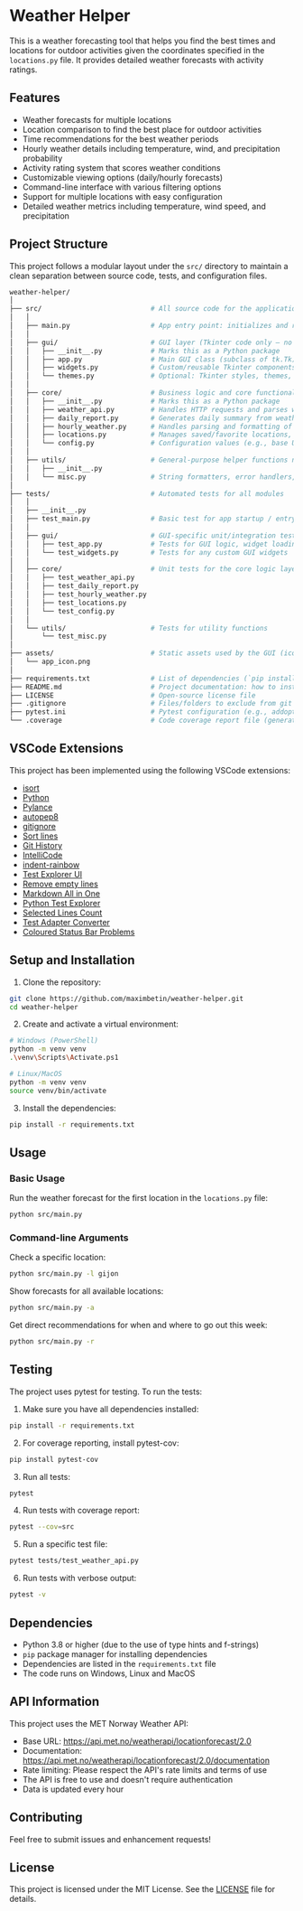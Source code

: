 # Weather Helper

This is a weather forecasting tool that helps you find the best times and locations for outdoor activities given the coordinates specified in the `locations.py` file. It provides detailed weather forecasts with activity ratings.

## Features

- Weather forecasts for multiple locations
- Location comparison to find the best place for outdoor activities
- Time recommendations for the best weather periods
- Hourly weather details including temperature, wind, and precipitation probability
- Activity rating system that scores weather conditions
- Customizable viewing options (daily/hourly forecasts)
- Command-line interface with various filtering options
- Support for multiple locations with easy configuration
- Detailed weather metrics including temperature, wind speed, and precipitation

## Project Structure

This project follows a modular layout under the `src/` directory to maintain a clean separation between source code, tests, and configuration files.

```graphql
weather-helper/
│
├── src/                           # All source code for the application
│   │
│   ├── main.py                    # App entry point: initializes and runs the Tkinter GUI
│   │
│   ├── gui/                       # GUI layer (Tkinter code only — no logic!)
│   │   ├── __init__.py            # Marks this as a Python package
│   │   ├── app.py                 # Main GUI class (subclass of tk.Tk), sets up window, widgets
│   │   ├── widgets.py             # Custom/reusable Tkinter components (e.g., input panels, layout frames)
│   │   └── themes.py              # Optional: Tkinter styles, themes, fonts, icons
│   │
│   ├── core/                      # Business logic and core functionality (no UI code!)
│   │   ├── __init__.py            # Marks this as a Python package
│   │   ├── weather_api.py         # Handles HTTP requests and parses weather data from websites/APIs
│   │   ├── daily_report.py        # Generates daily summary from weather data
│   │   ├── hourly_weather.py      # Handles parsing and formatting of hourly forecast data
│   │   ├── locations.py           # Manages saved/favorite locations, location validation
│   │   └── config.py              # Configuration values (e.g., base URLs, headers, constants)
│   │
│   ├── utils/                     # General-purpose helper functions not tied to core logic
│   │   ├── __init__.py
│   │   └── misc.py                # String formatters, error handlers, date utilities, etc.
│
├── tests/                         # Automated tests for all modules
│   │
│   ├── __init__.py
│   ├── test_main.py               # Basic test for app startup / entry point
│   │
│   ├── gui/                       # GUI-specific unit/integration tests (if any)
│   │   ├── test_app.py            # Tests for GUI logic, widget loading, etc.
│   │   └── test_widgets.py        # Tests for any custom GUI widgets
│   │
│   ├── core/                      # Unit tests for the core logic layer
│   │   ├── test_weather_api.py
│   │   ├── test_daily_report.py
│   │   ├── test_hourly_weather.py
│   │   ├── test_locations.py
│   │   └── test_config.py
│   │
│   └── utils/                     # Tests for utility functions
│       └── test_misc.py
│
├── assets/                        # Static assets used by the GUI (icons, images, splash screens)
│   └── app_icon.png
│
├── requirements.txt               # List of dependencies (`pip install -r requirements.txt`)
├── README.md                      # Project documentation: how to install, run, develop
├── LICENSE                        # Open-source license file
├── .gitignore                     # Files/folders to exclude from git tracking (e.g., \_\_pycache\_\_)
├── pytest.ini                     # Pytest configuration (e.g., addopts, test paths)
└── .coverage                      # Code coverage report file (generated after running tests)
```

## VSCode Extensions

This project has been implemented using the following VSCode extensions:

- [isort](https://marketplace.visualstudio.com/items?itemName=ms-python.isort)
- [Python](https://marketplace.visualstudio.com/items?itemName=ms-python.python)
- [Pylance](https://marketplace.visualstudio.com/items?itemName=ms-python.vscode-pylance)
- [autopep8](https://marketplace.visualstudio.com/items?itemName=ms-python.autopep8)
- [gitignore](https://marketplace.visualstudio.com/items?itemName=codezombiech.gitignore)
- [Sort lines](https://marketplace.visualstudio.com/items?itemName=Tyriar.sort-lines)
- [Git History](https://marketplace.visualstudio.com/items?itemName=donjayamanne.githistory)
- [IntelliCode](https://marketplace.visualstudio.com/items?itemName=VisualStudioExptTeam.vscodeintellicode)
- [indent-rainbow](https://marketplace.visualstudio.com/items?itemName=oderwat.indent-rainbow)
- [Test Explorer UI](https://marketplace.visualstudio.com/items?itemName=hbenl.vscode-test-explorer)
- [Remove empty lines](https://marketplace.visualstudio.com/items?itemName=aaron-bond.better-comments)
- [Markdown All in One](https://marketplace.visualstudio.com/items?itemName=yzhang.markdown-all-in-one)
- [Python Test Explorer](https://marketplace.visualstudio.com/items?itemName=hbenl.vscode-test-explorer)
- [Selected Lines Count](https://marketplace.visualstudio.com/items?itemName=aaron-bond.better-comments)
- [Test Adapter Converter](https://marketplace.visualstudio.com/items?itemName=ms-vscode.test-adapter-converter)
- [Coloured Status Bar Problems](https://marketplace.visualstudio.com/items?itemName=bradzacher.vscode-coloured-status-bar-problems)

## Setup and Installation

1. Clone the repository:
```bash
git clone https://github.com/maximbetin/weather-helper.git
cd weather-helper
```

2. Create and activate a virtual environment:
```bash
# Windows (PowerShell)
python -m venv venv
.\venv\Scripts\Activate.ps1

# Linux/MacOS
python -m venv venv
source venv/bin/activate
```

3. Install the dependencies:
```bash
pip install -r requirements.txt
```

## Usage

### Basic Usage
Run the weather forecast for the first location in the `locations.py` file:
```bash
python src/main.py
```

### Command-line Arguments

Check a specific location:
```bash
python src/main.py -l gijon
```

Show forecasts for all available locations:
```bash
python src/main.py -a
```

Get direct recommendations for when and where to go out this week:
```bash
python src/main.py -r
```

## Testing

The project uses pytest for testing. To run the tests:

1. Make sure you have all dependencies installed:
```bash
pip install -r requirements.txt
```

2. For coverage reporting, install pytest-cov:
```bash
pip install pytest-cov
```

3. Run all tests:
```bash
pytest
```

4. Run tests with coverage report:
```bash
pytest --cov=src
```

5. Run a specific test file:
```bash
pytest tests/test_weather_api.py
```

6. Run tests with verbose output:
```bash
pytest -v
```

## Dependencies

- Python 3.8 or higher (due to the use of type hints and f-strings)
- `pip` package manager for installing dependencies
- Dependencies are listed in the `requirements.txt` file
- The code runs on Windows, Linux and MacOS

## API Information

This project uses the MET Norway Weather API:
- Base URL: https://api.met.no/weatherapi/locationforecast/2.0
- Documentation: https://api.met.no/weatherapi/locationforecast/2.0/documentation
- Rate limiting: Please respect the API's rate limits and terms of use
- The API is free to use and doesn't require authentication
- Data is updated every hour

## Contributing

Feel free to submit issues and enhancement requests!

## License

This project is licensed under the MIT License. See the [LICENSE](LICENSE) file for details.